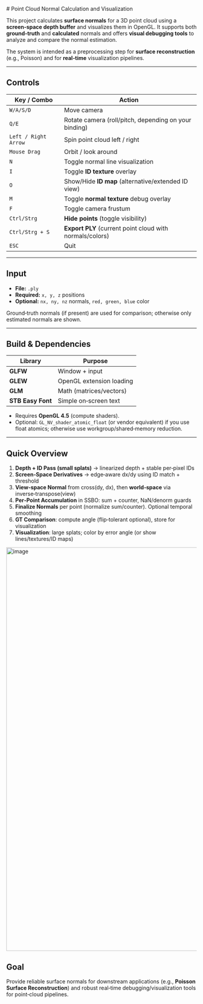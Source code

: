 ﻿﻿# Point Cloud Normal Calculation and Visualization 

This project calculates **surface normals** for a 3D point cloud using a **screen‑space depth buffer** and visualizes them in OpenGL. It supports both **ground‑truth** and **calculated** normals and offers **visual debugging tools** to analyze and compare the normal estimation.

The system is intended as a preprocessing step for **surface reconstruction** (e.g., Poisson) and for **real‑time** visualization pipelines.


---

## Controls

| Key / Combo          | Action                                                   |
| -------------------- | -------------------------------------------------------- |
| `W/A/S/D`            | Move camera                                              |
| `Q/E`                | Rotate camera (roll/pitch, depending on your binding)    |
| `Left / Right Arrow` | Spin point cloud left / right                            |
| `Mouse Drag`         | Orbit / look around                                      |
| `N`                  | Toggle normal line visualization                         |
| `I`                  | Toggle **ID texture** overlay                            |
| `O`                  | Show/Hide **ID map** (alternative/extended ID view)      |
| `M`                  | Toggle **normal texture** debug overlay                  |
| `F`                  | Toggle camera frustum                                    |
| `Ctrl/Strg`          | **Hide points** (toggle visibility)                      |
| `Ctrl/Strg + S`      | **Export PLY** (current point cloud with normals/colors) |
| `ESC`                | Quit                                                     |

---

## Input

* **File:** `.ply`
* **Required:** `x, y, z` positions
* **Optional:** `nx, ny, nz` normals, `red, green, blue` color

Ground‑truth normals (if present) are used for comparison; otherwise only estimated normals are shown.

---

## Build & Dependencies

| Library           | Purpose                  |
| ----------------- | ------------------------ |
| **GLFW**          | Window + input           |
| **GLEW**          | OpenGL extension loading |
| **GLM**           | Math (matrices/vectors)  |
| **STB Easy Font** | Simple on‑screen text    |

* Requires **OpenGL 4.5** (compute shaders).
* Optional: `GL_NV_shader_atomic_float` (or vendor equivalent) if you use float atomics; otherwise use workgroup/shared‑memory reduction.

---

## Quick Overview

1. **Depth + ID Pass (small splats)** → linearized depth + stable per‑pixel IDs
2. **Screen‑Space Derivatives** → edge‑aware dx/dy using ID match + threshold
3. **View‑space Normal** from cross(dy, dx), then **world‑space** via inverse‑transpose(view)
4. **Per‑Point Accumulation** in SSBO: sum + counter, NaN/denorm guards
5. **Finalize Normals** per point (normalize sum/counter). Optional temporal smoothing
6. **GT Comparison**: compute angle (flip‑tolerant optional), store for visualization
7. **Visualization**: large splats; color by error angle (or show lines/textures/ID maps)

<img width="1895" height="1065" alt="image" src="https://github.com/user-attachments/assets/b402ae80-85f0-4db3-8323-fdd1e0a4a9f5" />



## Goal

Provide reliable surface normals for downstream applications (e.g., **Poisson Surface Reconstruction**) and robust real‑time debugging/visualization tools for point‑cloud pipelines.
